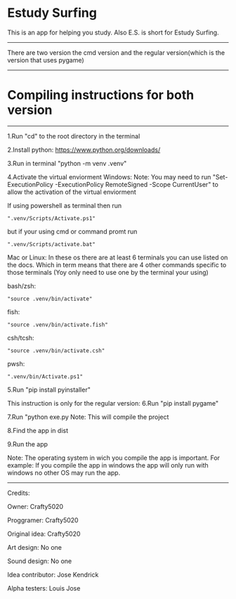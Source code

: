 # Estudy Surfing

This is an app for helping you study. Also E.S. is short for Estudy Surfing. 
______________________________________________________________________________
There are two version the cmd version and the regular version(which is the version that uses pygame)
______________________________________________________________________________
# Compiling instructions for both version
______________________________________________________________________________

1.Run "cd" to the root directory in the terminal

2.Install python: https://www.python.org/downloads/

3.Run in terminal "python -m venv .venv"

4.Activate the virtual enviorment
Windows:
Note: You may need to run "Set-ExecutionPolicy -ExecutionPolicy RemoteSigned -Scope CurrentUser" to allow the activation of the virtual enviorment

If using powershell as terminal then run 
    
    ".venv/Scripts/Activate.ps1"

but if your using cmd or command promt run 

    ".venv/Scripts/activate.bat"

Mac or Linux:
In these os there are at least 6 terminals you can use listed on the docs.
Which in term means that there are 4 other commands specific to those terminals
(Yoy only need to use one by the terminal your using)

bash/zsh:

    "source .venv/bin/activate"

fish:

    "source .venv/bin/activate.fish"

csh/tcsh:

    "source .venv/bin/activate.csh"


pwsh: 

    ".venv/bin/Activate.ps1"

5.Run "pip install pyinstaller"

This instruction is only for the regular version:
  6.Run "pip install pygame"

7.Run "python exe.py
Note: This will compile the project

8.Find the app in dist

9.Run the app

Note: The operating system in wich you compile the app is important.
        For example: If you compile the app in windows the app will only run with windows
        no other OS may run the app.

------------------------------------------------------------------------------
Credits:

Owner:
Crafty5020

Proggramer:
Crafty5020

Original idea:
Crafty5020

Art design:
No one

Sound design:
No one

Idea contributor:
Jose
Kendrick

Alpha testers:
Louis
Jose